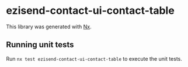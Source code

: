# ezisend-contact-ui-contact-table

This library was generated with [Nx](https://nx.dev).

## Running unit tests

Run `nx test ezisend-contact-ui-contact-table` to execute the unit tests.
